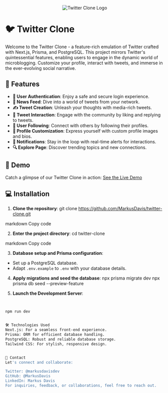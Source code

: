 <p align="center">
  <img src="https://upload.wikimedia.org/wikipedia/commons/5/57/X_logo_2023_%28white%29.png" alt="Twitter Clone Logo">
</p>

# 🐦 Twitter Clone


Welcome to the Twitter Clone - a feature-rich emulation of Twitter crafted with Next.js, Prisma, and PostgreSQL. This project mirrors Twitter's quintessential features, enabling users to engage in the dynamic world of microblogging. Customize your profile, interact with tweets, and immerse in the ever-evolving social narrative.

## 🌟 Features

- **🔐 User Authentication**: Enjoy a safe and secure login experience.
- **📰 News Feed**: Dive into a world of tweets from your network.
- **✍️ Tweet Creation**: Unleash your thoughts with media-rich tweets.
- **💬 Tweet Interaction**: Engage with the community by liking and replying to tweets.
- **🔗 User Following**: Connect with others by following their profiles.
- **🎨 Profile Customization**: Express yourself with custom profile images and bios.
- **🔔 Notifications**: Stay in the loop with real-time alerts for interactions.
- **🔍 Explore Page**: Discover trending topics and new connections.

## 🎥 Demo

Catch a glimpse of our Twitter Clone in action: [See the Live Demo](https://twitter-clone-demo-link.com)

## 💻 Installation

1. **Clone the repository**:
git clone https://github.com/MarkusDavis/twitter-clone.git

markdown
Copy code

2. **Enter the project directory**:
cd twitter-clone

markdown
Copy code

3. **Database setup and Prisma configuration**:
- Set up a PostgreSQL database.
- Adapt `.env.example` to `.env` with your database details.

4. **Apply migrations and seed the database**:
npx prisma migrate dev
npx prisma db seed --preview-feature


5. **Launch the Development Server**:
```bash


npm run dev


🛠 Technologies Used
Next.js: For a seamless front-end experience.
Prisma: ORM for efficient database handling.
PostgreSQL: Robust and reliable database storage.
Tailwind CSS: For stylish, responsive design.


🤝 Contact
Let's connect and collaborate:

Twitter: @markusdavisdev
GitHub: @MarkusDavis
LinkedIn: Markus Davis
For inquiries, feedback, or collaborations, feel free to reach out.

